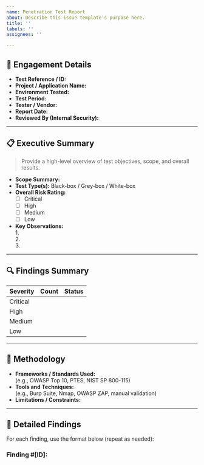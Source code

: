 ```yaml
---
name: Penetration Test Report
about: Describe this issue template's purpose here.
title: ''
labels: ''
assignees: ''

---
```


## 🧾 Engagement Details
- **Test Reference / ID:**  
- **Project / Application Name:**  
- **Environment Tested:**  
- **Test Period:**  
- **Tester / Vendor:**  
- **Report Date:**  
- **Reviewed By (Internal Security):**  

---

## 📋 Executive Summary
> Provide a high-level overview of test objectives, scope, and overall results.

- **Scope Summary:**  
- **Test Type(s):** Black-box / Grey-box / White-box  
- **Overall Risk Rating:**  
  - [ ] Critical  
  - [ ] High  
  - [ ] Medium  
  - [ ] Low  
- **Key Observations:**  
  1.  
  2.  
  3.  

---

## 🔍 Findings Summary
| Severity | Count | Status |
|-----------|--------|---------|
| Critical |  |  |
| High |  |  |
| Medium |  |  |
| Low |  |  |

---

## 🧠 Methodology
- **Frameworks / Standards Used:**  
  (e.g., OWASP Top 10, PTES, NIST SP 800-115)  
- **Tools and Techniques:**  
  (e.g., Burp Suite, Nmap, OWASP ZAP, manual validation)  
- **Limitations / Constraints:**  

---

## 🧩 Detailed Findings
For each finding, use the format below (repeat as needed):

### Finding #[ID]: <Title>
- **Severity:** Critical / High / Medium / Low  
- **Affected Component:**  
- **CWE / CVE Reference:**  
- **Description:**  
- **Impact:**  
- **Reproduction Steps:**  
  1.  
  2.  
  3.  
- **Evidence:**  
  (attach screenshot, log, or payload sample)  
- **Remediation Recommendation:**  
  - Short-Term Mitigation:  
  - Long-Term Fix:  
- **Owner / Team Responsible:**  
- **Target Fix Date:**  
- **Current Status:**  
  - [ ] Open  
  - [ ] In Progress  
  - [ ] Fixed  
  - [ ] Verified  

---

## 🧾 Remediation Summary
| Finding ID | Action | Owner | Due Date | Status |
|-------------|---------|--------|----------|---------|
|  |  |  |  |  |

---

## 🔁 Retest Result (if applicable)
- **Retest Date:**  
- **Findings Retested:**  
- **Outcome:**  
  - [ ] All Fixed  
  - [ ] Partial Fix  
  - [ ] Pending  
- **Comments:**  

---

## 🧾 Sign-off
| Role | Name | Signature / Comment | Date |
|------|------|----------------------|------|
| Security Tester / Vendor |  |  |  |
| IT Security Officer |  |  |  |
| Head of Development |  |  |  |

---

**Confidentiality Notice:**  
This report contains sensitive security information and must only be shared with authorized personnel.  
Store and manage this issue under restricted access with appropriate confidentiality labels.
